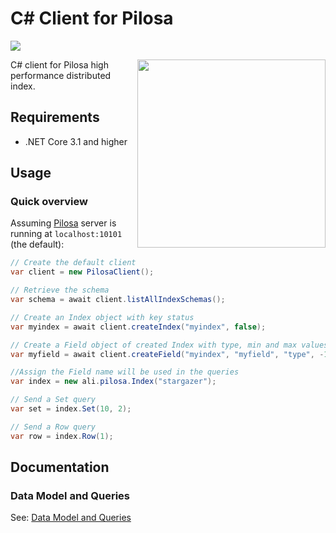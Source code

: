 # C# Client for Pilosa

<a href="https://github.com/pilosa"><img src="https://img.shields.io/badge/pilosa-1.4-blue.svg"></a>

<img src="https://www.pilosa.com/img/ee.svg" style="float: right" align="right" height="301">

C# client for Pilosa high performance distributed index.

## Requirements

* .NET Core 3.1 and higher

## Usage

### Quick overview

Assuming [Pilosa](https://github.com/pilosa/pilosa) server is running at `localhost:10101` (the default):

```C#
// Create the default client
var client = new PilosaClient();

// Retrieve the schema
var schema = await client.listAllIndexSchemas();

// Create an Index object with key status
var myindex = await client.createIndex("myindex", false);

// Create a Field object of created Index with type, min and max values
var myfield = await client.createField("myindex", "myfield", "type", -1000, 5000);

//Assign the Field name will be used in the queries
var index = new ali.pilosa.Index("stargazer");

// Send a Set query
var set = index.Set(10, 2);

// Send a Row query
var row = index.Row(1);
```
## Documentation

### Data Model and Queries

See: [Data Model and Queries](docs/data-model-queries.md)
